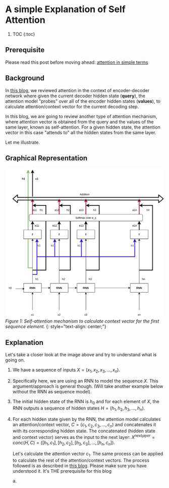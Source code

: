 # A simple Explanation of Self Attention 

1. TOC
{:toc}

## Prerequisite

Please read this post before moving ahead: [attention in simple terms](https://nonlocal.github.io/2020/04/07/attention.html)


## Background

In [this blog](https://nonlocal.github.io/2020/04/07/attention.html), we reviewed attention in the context of encoder-decoder network where given the current decoder hidden state (**query**), the attention model "probes" over all of the encoder hidden states (**values**), to calculate attention/context vector for the current decoding step.

In this blog, we are going to review another type of attention mechanism, where attention vector is obtained from the query and the values of the same layer, known as self-attention. For a given hidden state, the attention vector in this case "attends to" all the hidden states from the same layer.

Let me illustrate. 

## Graphical Representation

![](/images/Attention.jpg)
*Figure 1: Self-attention mechanism to calculate context vector for the first sequence element.*
{: style="text-align: center;"}


## Explanation
Let's take a closer look at the image above and try to understand what is going on.
 
1. We have a sequence of inputs $X = (x_1, x_2, x_3, ..., x_n)$.
2. Specifically here, we are using an RNN to model the sequence $X$. This argument/approach is general though. (Will take another example below without the RNN as sequence model).
3. The initial hidden state of the RNN is $h_0$ and for each element of $X$, the RNN outputs a sequence of hidden states $H = (h_1, h_2, h_3, ..., h_n)$.
4. For each hidden state given by the RNN, the attention model calculates an attention/context vector, $C = (c_1, c_2, c_3, ..., c_n)$ and concatenates it with its corresponding hidden state. The concatenated (hidden state and context vector) serves as the input to the next layer: $X^{next_layer} = conc(H, C) = ([h_1, c_1], [h_2, c_2], [h_3, c_3], ..., [h_n, c_n])$.

    Let's calculate the attention vector $c_1$. The same process can be applied to calculate the rest of the attention/context vectors. The process followed is as described in [this blog](https://nonlocal.github.io/2020/04/07/attention.html). Please make sure you have understood it. It's THE prerequisite for this blog

    a. 
